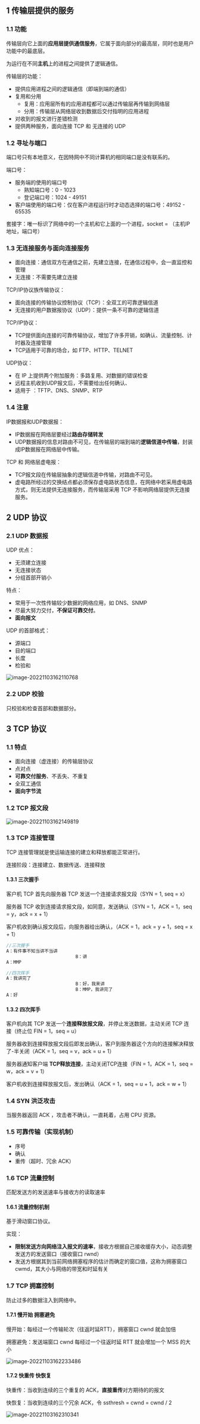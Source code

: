 ## 1 传输层提供的服务

### 1.1 功能

传输层向它上面的**应用层提供通信服务**，它属于面向部分的最高层，同时也是用户功能中的最底层。

为运行在不同**主机**上的进程之间提供了逻辑通信。

传输层的功能：

* 提供应用进程之间的逻辑通信（即端到端的通信）
* 复用和分用
  - 复用：应用层所有的应用进程都可以通过传输层再传输到网络层
  - 分用：传输层从网络层收到数据后交付指明的应用进程
* 对收到的报文进行差错检测
* 提供两种服务，面向连接 TCP 和 无连接的 UDP

### 1.2 寻址与端口

端口号只有本地意义，在因特网中不同计算机的相同端口是没有联系的。

端口号：

- 服务端的使用的端口号
  - 熟知端口号：0 - 1023
  - 登记端口号：1024 - 49151
- 客户端使用的端口号：仅在客户进程运行时才动态选择的端口号：49152 - 65535

套接字：唯一标识了网络中的一个主机和它上面的一个进程，socket = （主机IP地址，端口号）

### 1.3 无连接服务与面向连接服务 

* 面向连接：通信双方在通信之前，先建立连接，在通信过程中，会一直监控和管理
* 无连接：不需要先建立连接

TCP/IP协议族传输协议：

* 面向连接的传输协议控制协议（TCP）：全双工的可靠逻辑信道
* 无连接的用户数据报协议（UDP）：提供一条不可靠的逻辑信道

TCP/IP协议：

* TCP提供面向连接的可靠传输协议，增加了许多开销，如确认、流量控制、计时器及连接管理
* TCP适用于可靠的场合，如 FTP、HTTP、TELNET

UDP协议：

* 在 IP 上提供两个附加服务：多路复用、对数据的错误检查
* 远程主机收到UDP报文后，不需要给出任何确认、
* 适用于 ：TFTP、DNS、SNMP、RTP

### 1.4 注意

IP数据报和UDP数据报：

- IP数据报在网络层要经过**路由存储转发**
- UDP数据报的信息对路由不可见，在传输层的端到端的**逻辑信道中传输**，封装成IP数据报在网络层中传输。

TCP 和 网络层虚电报：

* TCP报文段在传输层抽象的逻辑信道中传输，对路由不可见。
* 虚电路所经过的交换结点都必须保存虚电路状态信息，在网络中若采用虚电路方式，则无法提供无连接服务，而传输层采用 TCP 不影响网络层提供无连接服务。


## 2 UDP 协议

### 2.1 UDP 数据报

UDP 优点：

* 无须建立连接
* 无连接状态
* 分组首部开销小

特点：

* 常用于一次性传输较少数据的网络应用，如 DNS、SNMP
* 尽最大努力交付，**不保证可靠交付**。
* **面向报文**

UDP 的首部格式：

* 源端口
* 目的端口
* 长度
* 检验和

![image-20221103162110768](./assets/net_udp_data.png)

### 2.2 UDP 校验

只校验和检查首部和数据部分。

## 3 TCP 协议

### 1.1 特点

* 面向连接（虚连接）的传输层协议
* 点对点
* **可靠交付服务**、不丢失、不重复
* 全双工通信
* **面向字节流**

### 1.2 TCP 报文段

![image-20221103162149819](./assets/net_tcp_data.png)

### 1.3 TCP 连接管理

TCP 连接管理就是使运输连接的建立和释放都能正常进行。

连接阶段：连接建立、数据传送、连接释放

#### 1.3.1 三次握手

客户机 TCP 首先向服务器 TCP 发送一个连接请求报文段（SYN = 1, seq = x）

服务器 TCP 收到连接请求报文段，如同意，发送确认（SYN = 1，ACK = 1，seq = y，ack = x + 1）

客户机收到确认报文段后，向服务器给出确认，（ACK = 1，ack = y + 1，seq = x + 1）

```java
//三次握手
A：有件事不知当讲不当讲
                          B：讲
A：MMP

//四次挥手
A：我讲完了
                          B：好，我来讲
                          B：MMP，我讲完了
A：好
```



#### 1.3.2 四次挥手

客户机向其 TCP 发送一个**连接释放报文段**，并停止发送数据，主动关闭 TCP 连接（终止位 FIN = 1，seq = u）

服务器收到连接释放报文段后即发出确认，客户到服务器这个方向的连接解决释放了-半关闭（ACK = 1，seq = v，ack = u + 1）

服务器通知客户端 **TCP释放连接**，主动关闭TCP连接（FIN = 1，ACK = 1，seq = w，ack = v + 1）

客户机收到连接释放报文后，发出确认（ACK = 1，seq = u + 1，ack = w + 1）

### 1.4 SYN 洪泛攻击

当服务器返回 ACK ，攻击者不确认，一直耗着，占用 CPU 资源。

### 1.5 可靠传输（实现机制）

* 序号
* 确认
* 重传（超时、冗余 ACK）

### 1.6 TCP 流量控制

匹配发送方的发送速率与接收方的读取速率

#### 1.6.1 流量控制机制

基于滑动窗口协议。

实现：

* **限制发送方向网络注入报文的速率**，接收方根据自己接收缓存大小，动态调整发送方的发送窗口（接收窗口 rwnd）
* 发送方根据其到当前网络拥塞程序的估计而确定的窗口值，这称为拥塞窗口 cwmd，其大小与网络的带宽和时延有关

### 1.7 TCP 拥塞控制

防止过多的数据注入到网络中。

#### 1.7.1 慢开始 拥塞避免

慢开始：每经过一个传输轮次（往返时延RTT），拥塞窗口 cwnd 就会加倍

拥塞避免：发送端窗口 cwnd 每经过一个往返时延 RTT 就会增加一个 MSS 的大小

![image-20221103162233486](./assets/net_slow_speed.png)

#### 1.7.2 快重传 快恢复



快重传：当收到连续的三个重复的 ACK，**直接重传**对方期待的的报文

快恢复：当收到连续的三个冗余 ACK，令 ssthresh = cwnd = cwnd / 2

![image-20221103162310341](./assets/net_fast_restore.png)


